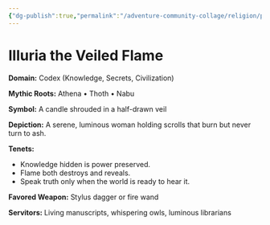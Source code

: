 ```yaml
---
{"dg-publish":true,"permalink":"/adventure-community-collage/religion/pantheon-of-the-nine-currents/illuria-the-veiled-flame/"}
---
```



# Illuria the Veiled Flame

**Domain:** Codex (Knowledge, Secrets, Civilization)

**Mythic Roots:** Athena • Thoth • Nabu

**Symbol:** A candle shrouded in a half-drawn veil

**Depiction:**
A serene, luminous woman holding scrolls that burn but never turn to ash.

**Tenets:**
- Knowledge hidden is power preserved.
- Flame both destroys and reveals.
- Speak truth only when the world is ready to hear it.

**Favored Weapon:** Stylus dagger or fire wand

**Servitors:** Living manuscripts, whispering owls, luminous librarians
